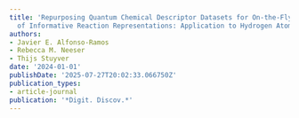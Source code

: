 ```yaml
---
title: 'Repurposing Quantum Chemical Descriptor Datasets for On-the-Fly Generation
  of Informative Reaction Representations: Application to Hydrogen Atom Transfer Reactions'
authors:
- Javier E. Alfonso-Ramos
- Rebecca M. Neeser
- Thijs Stuyver
date: '2024-01-01'
publishDate: '2025-07-27T20:02:33.066750Z'
publication_types:
- article-journal
publication: '*Digit. Discov.*'
---
```

